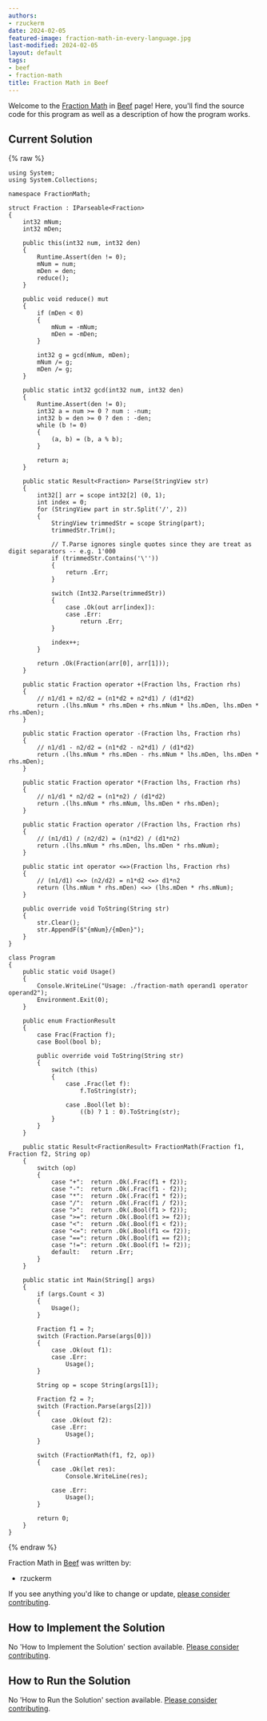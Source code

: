 ```yaml
---
authors:
- rzuckerm
date: 2024-02-05
featured-image: fraction-math-in-every-language.jpg
last-modified: 2024-02-05
layout: default
tags:
- beef
- fraction-math
title: Fraction Math in Beef
---
```


Welcome to the [Fraction Math](https://sampleprograms.io/projects/fraction-math) in [Beef](https://sampleprograms.io/languages/beef) page! Here, you'll find the source code for this program as well as a description of how the program works.

## Current Solution

{% raw %}

```beef
using System;
using System.Collections;

namespace FractionMath;

struct Fraction : IParseable<Fraction>
{
    int32 mNum;
    int32 mDen;

    public this(int32 num, int32 den)
    {
        Runtime.Assert(den != 0);
        mNum = num;
        mDen = den;
        reduce();
    }

    public void reduce() mut
    {
        if (mDen < 0)
        {
            mNum = -mNum;
            mDen = -mDen;
        }

        int32 g = gcd(mNum, mDen);
        mNum /= g;
        mDen /= g;
    }

    public static int32 gcd(int32 num, int32 den)
    {
        Runtime.Assert(den != 0);
        int32 a = num >= 0 ? num : -num;
        int32 b = den >= 0 ? den : -den;
        while (b != 0)
        {
            (a, b) = (b, a % b);
        }

        return a;
    }

    public static Result<Fraction> Parse(StringView str)
    {
        int32[] arr = scope int32[2] (0, 1);
        int index = 0;
        for (StringView part in str.Split('/', 2))
        {
            StringView trimmedStr = scope String(part);
            trimmedStr.Trim();

            // T.Parse ignores single quotes since they are treat as digit separators -- e.g. 1'000
            if (trimmedStr.Contains('\''))
            {
                return .Err;
            }

            switch (Int32.Parse(trimmedStr))
            {
                case .Ok(out arr[index]):
                case .Err:
                    return .Err;
            }

            index++;
        }

        return .Ok(Fraction(arr[0], arr[1]));
    }

    public static Fraction operator +(Fraction lhs, Fraction rhs)
    {
        // n1/d1 + n2/d2 = (n1*d2 + n2*d1) / (d1*d2)
        return .(lhs.mNum * rhs.mDen + rhs.mNum * lhs.mDen, lhs.mDen * rhs.mDen);
    }

    public static Fraction operator -(Fraction lhs, Fraction rhs)
    {
        // n1/d1 - n2/d2 = (n1*d2 - n2*d1) / (d1*d2)
        return .(lhs.mNum * rhs.mDen - rhs.mNum * lhs.mDen, lhs.mDen * rhs.mDen);
    }

    public static Fraction operator *(Fraction lhs, Fraction rhs)
    {
        // n1/d1 * n2/d2 = (n1*n2) / (d1*d2)
        return .(lhs.mNum * rhs.mNum, lhs.mDen * rhs.mDen);
    }

    public static Fraction operator /(Fraction lhs, Fraction rhs)
    {
        // (n1/d1) / (n2/d2) = (n1*d2) / (d1*n2)
        return .(lhs.mNum * rhs.mDen, lhs.mDen * rhs.mNum);
    }

    public static int operator <=>(Fraction lhs, Fraction rhs)
    {
        // (n1/d1) <=> (n2/d2) = n1*d2 <=> d1*n2
        return (lhs.mNum * rhs.mDen) <=> (lhs.mDen * rhs.mNum);
    }

    public override void ToString(String str)
    {
        str.Clear();
        str.AppendF($"{mNum}/{mDen}");
    }
}

class Program
{
    public static void Usage()
    {
        Console.WriteLine("Usage: ./fraction-math operand1 operator operand2");
        Environment.Exit(0);
    }

    public enum FractionResult
    {
        case Frac(Fraction f);
        case Bool(bool b);

        public override void ToString(String str)
        {
            switch (this)
            {
                case .Frac(let f):
                    f.ToString(str);

                case .Bool(let b):
                    ((b) ? 1 : 0).ToString(str);
            }
        }
    }

    public static Result<FractionResult> FractionMath(Fraction f1, Fraction f2, String op)
    {
        switch (op)
        {
            case "+":  return .Ok(.Frac(f1 + f2));
            case "-":  return .Ok(.Frac(f1 - f2));
            case "*":  return .Ok(.Frac(f1 * f2));
            case "/":  return .Ok(.Frac(f1 / f2));
            case ">":  return .Ok(.Bool(f1 > f2));
            case ">=": return .Ok(.Bool(f1 >= f2));
            case "<":  return .Ok(.Bool(f1 < f2));
            case "<=": return .Ok(.Bool(f1 <= f2));
            case "==": return .Ok(.Bool(f1 == f2));
            case "!=": return .Ok(.Bool(f1 != f2));
            default:   return .Err;
        }
    }

    public static int Main(String[] args)
    {
        if (args.Count < 3)
        {
            Usage();
        }

        Fraction f1 = ?;
        switch (Fraction.Parse(args[0]))
        {
            case .Ok(out f1):
            case .Err:
                Usage();
        }

        String op = scope String(args[1]);

        Fraction f2 = ?;
        switch (Fraction.Parse(args[2]))
        {
            case .Ok(out f2):
            case .Err:
                Usage();
        }

        switch (FractionMath(f1, f2, op))
        {
            case .Ok(let res):
                Console.WriteLine(res);

            case .Err:
                Usage();
        }

        return 0;
    }
}

```

{% endraw %}

Fraction Math in [Beef](https://sampleprograms.io/languages/beef) was written by:

- rzuckerm

If you see anything you'd like to change or update, [please consider contributing](https://github.com/TheRenegadeCoder/sample-programs).

## How to Implement the Solution

No 'How to Implement the Solution' section available. [Please consider contributing](https://github.com/TheRenegadeCoder/sample-programs-website).

## How to Run the Solution

No 'How to Run the Solution' section available. [Please consider contributing](https://github.com/TheRenegadeCoder/sample-programs-website).